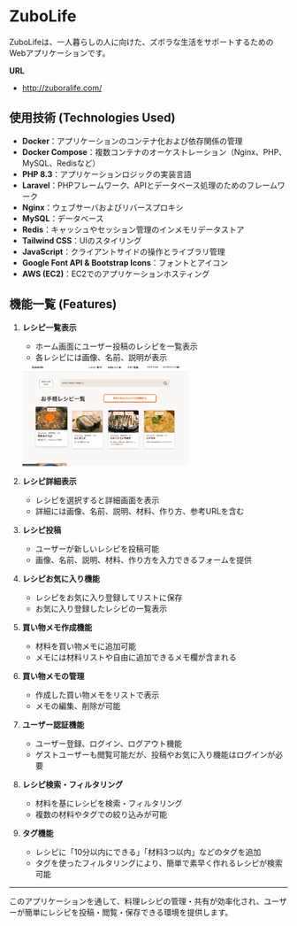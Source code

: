 # ZuboLife

ZuboLifeは、一人暮らしの人に向けた、ズボラな生活をサポートするためのWebアプリケーションです。

**URL**
- http://zuboralife.com/

## 使用技術 (Technologies Used)

- **Docker**：アプリケーションのコンテナ化および依存関係の管理
- **Docker Compose**：複数コンテナのオーケストレーション（Nginx、PHP、MySQL、Redisなど）
- **PHP 8.3**：アプリケーションロジックの実装言語
- **Laravel**：PHPフレームワーク、APIとデータベース処理のためのフレームワーク
- **Nginx**：ウェブサーバおよびリバースプロキシ
- **MySQL**：データベース
- **Redis**：キャッシュやセッション管理のインメモリデータストア
- **Tailwind CSS**：UIのスタイリング
- **JavaScript**：クライアントサイドの操作とライブラリ管理
- **Google Font API & Bootstrap Icons**：フォントとアイコン
- **AWS (EC2)**：EC2でのアプリケーションホスティング

## 機能一覧 (Features)

1. **レシピ一覧表示**  
   - ホーム画面にユーザー投稿のレシピを一覧表示
   - 各レシピには画像、名前、説明が表示
   <img src="README_GIF/recipelist.gif" alt="recipeList" width="300">

2. **レシピ詳細表示**  
   - レシピを選択すると詳細画面を表示
   - 詳細には画像、名前、説明、材料、作り方、参考URLを含む

3. **レシピ投稿**  
   - ユーザーが新しいレシピを投稿可能
   - 画像、名前、説明、材料、作り方を入力できるフォームを提供

4. **レシピお気に入り機能**  
   - レシピをお気に入り登録してリストに保存
   - お気に入り登録したレシピの一覧表示

5. **買い物メモ作成機能**  
   - 材料を買い物メモに追加可能
   - メモには材料リストや自由に追加できるメモ欄が含まれる

6. **買い物メモの管理**  
   - 作成した買い物メモをリストで表示
   - メモの編集、削除が可能

7. **ユーザー認証機能**  
   - ユーザー登録、ログイン、ログアウト機能
   - ゲストユーザーも閲覧可能だが、投稿やお気に入り機能はログインが必要

8. **レシピ検索・フィルタリング**  
   - 材料を基にレシピを検索・フィルタリング
   - 複数の材料やタグでの絞り込みが可能

9. **タグ機能**  
   - レシピに「10分以内にできる」「材料3つ以内」などのタグを追加
   - タグを使ったフィルタリングにより、簡単で素早く作れるレシピが検索可能
---

このアプリケーションを通して、料理レシピの管理・共有が効率化され、ユーザーが簡単にレシピを投稿・閲覧・保存できる環境を提供します。

